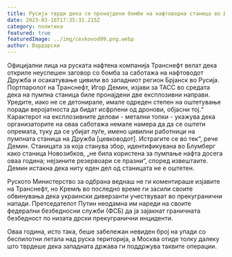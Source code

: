 ```yaml
---
title: Русија тврди дека се пронајдени бомби на нафтоводна станица во Дружба
date: 2023-03-16T17:35:31.215Z
category: политика
featured: true
featuredImage: ../img/cevkovod99.png.webp
author: Вардарски
---
```


Официјални лица на руската нафтена компанија Транснефт велат дека откриле неуспешен заговор со бомба за саботажа на нафтоводот Дружба и осакатување цивили во западниот регион Брјанск во Русија.
Портпаролот на Транснефт, Игор Демин, изјави за ТАСС во средата дека на пумпна станица биле пронајдени две експлозивни направи. Уредите, иако не се детонирале, имале одреден степен на оштетување поради веројатноста да бидат исфрлени од дронови, објасни тој.“ Карактерот на експлозивните делови - метални топки - укажува дека организаторите на оваа саботажа немале намера да да се оштети опремата, туку да се убијат луѓе, имено цивилни работници на пумпната станица на Дружба \[цевководот]. Истрагите се во тек“, рече Демин.
Станицата за која станува збор, идентификувана во Блумберг како станица Новозибков, „не била користена за пумпање нафта досега оваа година; нејзините резервоари се празни“, според извештаите. Демин истакна дека ниту еден дел од станицата не е оштетен.

Руското Министерство за одбрана веднаш не ги коментираше изјавите на Транснефт, но Кремљ во последно време ги засили своите обвинувања дека украински диверзанти учествуваат во прекугранични напади. Претседателот Путин неодамна им нареди на своите федерални безбедносни служби (ФСБ) да ја зајакнат граничната безбедност по низата дрски прекугранични инциденти.

Оваа година, исто така, беше забележан невиден број на упади со беспилотни летала над руска територија, а Москва отиде толку далеку што тврдеше дека западната држава ги поддржува таквите операции.

